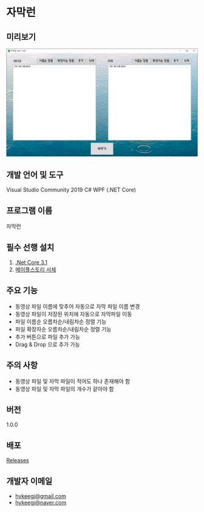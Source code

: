 자막런
=====

미리보기
-------
![Alt text](/ChangeFileNameTool/자막런.png)

개발 언어 및 도구
----------------
Visual Studio Community 2019 C# WPF (.NET Core)

프로그램 이름
------------
자막런

필수 선행 설치
--------------
1. [.Net Core 3.1](<https://dotnet.microsoft.com/download>)
2. [메이플스토리 서체](<https://maplestory.nexon.com/Media/Font>)

주요 기능
----------
* 동영상 파일 이름에 맞추어 자동으로 자막 파일 이름 변경
* 동영상 파일이 저장된 위치에 자동으로 자막파일 이동
* 파일 이름순 오름차순/내림차순 정렬 기능
* 파일 확장자순 오름차순/내림차순 정렬 기능
* 추가 버튼으로 파일 추가 가능
* Drag & Drop 으로 추가 가능

주의 사항
----------
* 동영상 파일 및 자막 파일이 적어도 하나 존재해야 함
* 동영상 파일 및 자막 파일의 개수가 같아야 함

버전
----
1.0.0

배포
----
[Releases](<https://github.com/hykeegj/SubtitleRun/releases>)

개발자 이메일
---------------
* <hykeegj@gmail.com>
* <hykeegj@naver.com>
